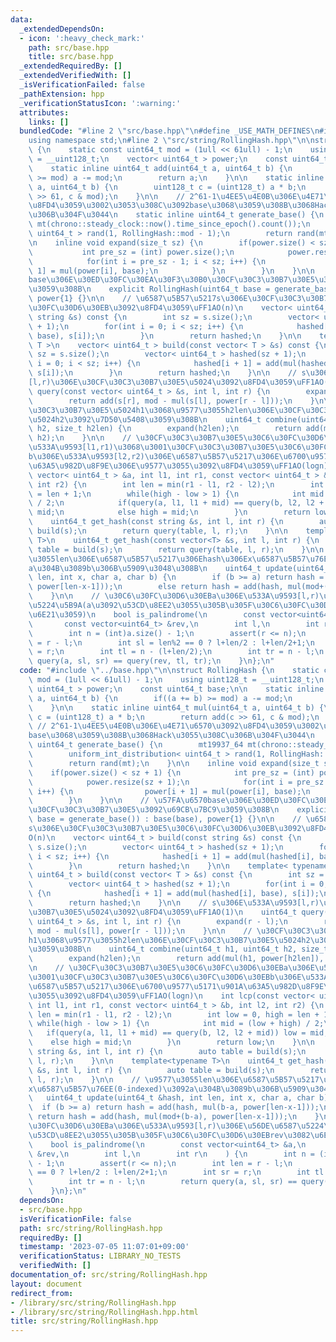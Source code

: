 ```yaml
---
data:
  _extendedDependsOn:
  - icon: ':heavy_check_mark:'
    path: src/base.hpp
    title: src/base.hpp
  _extendedRequiredBy: []
  _extendedVerifiedWith: []
  _isVerificationFailed: false
  _pathExtension: hpp
  _verificationStatusIcon: ':warning:'
  attributes:
    links: []
  bundledCode: "#line 2 \"src/base.hpp\"\n#define _USE_MATH_DEFINES\n#include <bits/stdc++.h>\n\
    using namespace std;\n#line 2 \"src/string/RollingHash.hpp\"\n\nstruct RollingHash\
    \ {\n    static const uint64_t mod = (1ull << 61ull) - 1;\n    using uint128_t\
    \ = __uint128_t;\n    vector< uint64_t > power;\n    const uint64_t base;\n\n\
    \    static inline uint64_t add(uint64_t a, uint64_t b) {\n        if((a += b)\
    \ >= mod) a -= mod;\n        return a;\n    }\n\n    static inline uint64_t mul(uint64_t\
    \ a, uint64_t b) {\n        uint128_t c = (uint128_t) a * b;\n        return add(c\
    \ >> 61, c & mod);\n    }\n\n    // 2^61-1\u4EE5\u4E0B\u306E\u4E71\u6570\u3092\
    \u8FD4\u3059\u3002\u3053\u308C\u3092base\u3068\u3059\u308B\u3068Hack\u3055\u308C\
    \u306B\u304F\u3044\n    static inline uint64_t generate_base() {\n        mt19937_64\
    \ mt(chrono::steady_clock::now().time_since_epoch().count());\n        uniform_int_distribution<\
    \ uint64_t > rand(1, RollingHash::mod - 1);\n        return rand(mt);\n    }\n\
    \n    inline void expand(size_t sz) {\n        if(power.size() < sz + 1) {\n \
    \           int pre_sz = (int) power.size();\n            power.resize(sz + 1);\n\
    \            for(int i = pre_sz - 1; i < sz; i++) {\n                power[i +\
    \ 1] = mul(power[i], base);\n            }\n        }\n    }\n\n    // \u57FA\u6570\
    base\u306E\u30ED\u30FC\u30EA\u30F3\u30B0\u30CF\u30C3\u30B7\u30E5\u3092\u69CB\u7BC9\
    \u3059\u308B\n    explicit RollingHash(uint64_t base = generate_base()) : base(base),\
    \ power{1} {}\n\n    // \u6587\u5B57\u5217s\u306E\u30CF\u30C3\u30B7\u30E5\u30C6\
    \u30FC\u30D6\u30EB\u3092\u8FD4\u3059\uFF1AO(n)\n    vector< uint64_t > build(const\
    \ string &s) const {\n        int sz = s.size();\n        vector< uint64_t > hashed(sz\
    \ + 1);\n        for(int i = 0; i < sz; i++) {\n            hashed[i + 1] = add(mul(hashed[i],\
    \ base), s[i]);\n        }\n        return hashed;\n    }\n\n    template< typename\
    \ T >\n    vector< uint64_t > build(const vector< T > &s) const {\n        int\
    \ sz = s.size();\n        vector< uint64_t > hashed(sz + 1);\n        for(int\
    \ i = 0; i < sz; i++) {\n            hashed[i + 1] = add(mul(hashed[i], base),\
    \ s[i]);\n        }\n        return hashed;\n    }\n\n    // s\u306E\u533A\u9593\
    [l,r)\u306E\u30CF\u30C3\u30B7\u30E5\u5024\u3092\u8FD4\u3059\uFF1AO(1)\n    uint64_t\
    \ query(const vector< uint64_t > &s, int l, int r) {\n        expand(r - l);\n\
    \        return add(s[r], mod - mul(s[l], power[r - l]));\n    }\n\n    // \u30CF\
    \u30C3\u30B7\u30E5\u5024h1\u3068\u9577\u3055h2len\u306E\u30CF\u30C3\u30B7\u30E5\
    \u5024h2\u3092\u7D50\u5408\u3059\u308B\n    uint64_t combine(uint64_t h1, uint64_t\
    \ h2, size_t h2len) {\n        expand(h2len);\n        return add(mul(h1, power[h2len]),\
    \ h2);\n    }\n\n    // \u30CF\u30C3\u30B7\u30E5\u30C6\u30FC\u30D6\u30EBa\u306E\
    \u533A\u9593[l1,r1)\u3068\u3001\u30CF\u30C3\u30B7\u30E5\u30C6\u30FC\u30D6\u30EB\
    b\u306E\u533A\u9593[l2,r2)\u306E\u6587\u5B57\u5217\u306E\u6700\u9577\u5171\u901A\
    \u63A5\u982D\u8F9E\u306E\u9577\u3055\u3092\u8FD4\u3059\uFF1AO(logn)\n    int lcp(const\
    \ vector< uint64_t > &a, int l1, int r1, const vector< uint64_t > &b, int l2,\
    \ int r2) {\n        int len = min(r1 - l1, r2 - l2);\n        int low = 0, high\
    \ = len + 1;\n        while(high - low > 1) {\n            int mid = (low + high)\
    \ / 2;\n            if(query(a, l1, l1 + mid) == query(b, l2, l2 + mid)) low =\
    \ mid;\n            else high = mid;\n        }\n        return low;\n    }\n\n\
    \    uint64_t get_hash(const string &s, int l, int r) {\n        auto table =\
    \ build(s);\n        return query(table, l, r);\n    }\n\n    template<typename\
    \ T>\n    uint64_t get_hash(const vector<T> &s, int l, int r) {\n        auto\
    \ table = build(s);\n        return query(table, l, r);\n    }\n\n    // \u9577\
    \u3055len\u306E\u6587\u5B57\u5217\u306Ehash\u306Ex\u6587\u5B57\u76EE(0-indexed)\u3092\
    a\u304B\u3089b\u306B\u5909\u3048\u308B\n    uint64_t update(uint64_t &hash, int\
    \ len, int x, char a, char b) {\n        if (b >= a) return hash = add(hash, mul(b-a,\
    \ power[len-x-1]));\n        else return hash = add(hash, mul(mod+(b-a), power[len-x-1]));\n\
    \    }\n\n    // \u30C6\u30FC\u30D6\u30EBa\u306E\u533A\u9593[l,r)\u306E\u56DE\u6587\
    \u5224\u5B9A(a\u3092\u53CD\u8EE2\u3055\u305B\u305F\u30C6\u30FC\u30D6\u30EBrev\u3082\
    \u6E21\u3059)\n    bool is_palindrome(\n        const vector<uint64_t> &a,\n \
    \       const vector<uint64_t> &rev,\n        int l,\n        int r\n    ) {\n\
    \        int n = (int)a.size() - 1;\n        assert(r <= n);\n        int len\
    \ = r - l;\n        int sl = len%2 == 0 ? l+len/2 : l+len/2+1;\n        int sr\
    \ = r;\n        int tl = n - (l+len/2);\n        int tr = n - l;\n        return\
    \ query(a, sl, sr) == query(rev, tl, tr);\n    }\n};\n"
  code: "#include \"../base.hpp\"\n\nstruct RollingHash {\n    static const uint64_t\
    \ mod = (1ull << 61ull) - 1;\n    using uint128_t = __uint128_t;\n    vector<\
    \ uint64_t > power;\n    const uint64_t base;\n\n    static inline uint64_t add(uint64_t\
    \ a, uint64_t b) {\n        if((a += b) >= mod) a -= mod;\n        return a;\n\
    \    }\n\n    static inline uint64_t mul(uint64_t a, uint64_t b) {\n        uint128_t\
    \ c = (uint128_t) a * b;\n        return add(c >> 61, c & mod);\n    }\n\n   \
    \ // 2^61-1\u4EE5\u4E0B\u306E\u4E71\u6570\u3092\u8FD4\u3059\u3002\u3053\u308C\u3092\
    base\u3068\u3059\u308B\u3068Hack\u3055\u308C\u306B\u304F\u3044\n    static inline\
    \ uint64_t generate_base() {\n        mt19937_64 mt(chrono::steady_clock::now().time_since_epoch().count());\n\
    \        uniform_int_distribution< uint64_t > rand(1, RollingHash::mod - 1);\n\
    \        return rand(mt);\n    }\n\n    inline void expand(size_t sz) {\n    \
    \    if(power.size() < sz + 1) {\n            int pre_sz = (int) power.size();\n\
    \            power.resize(sz + 1);\n            for(int i = pre_sz - 1; i < sz;\
    \ i++) {\n                power[i + 1] = mul(power[i], base);\n            }\n\
    \        }\n    }\n\n    // \u57FA\u6570base\u306E\u30ED\u30FC\u30EA\u30F3\u30B0\
    \u30CF\u30C3\u30B7\u30E5\u3092\u69CB\u7BC9\u3059\u308B\n    explicit RollingHash(uint64_t\
    \ base = generate_base()) : base(base), power{1} {}\n\n    // \u6587\u5B57\u5217\
    s\u306E\u30CF\u30C3\u30B7\u30E5\u30C6\u30FC\u30D6\u30EB\u3092\u8FD4\u3059\uFF1A\
    O(n)\n    vector< uint64_t > build(const string &s) const {\n        int sz =\
    \ s.size();\n        vector< uint64_t > hashed(sz + 1);\n        for(int i = 0;\
    \ i < sz; i++) {\n            hashed[i + 1] = add(mul(hashed[i], base), s[i]);\n\
    \        }\n        return hashed;\n    }\n\n    template< typename T >\n    vector<\
    \ uint64_t > build(const vector< T > &s) const {\n        int sz = s.size();\n\
    \        vector< uint64_t > hashed(sz + 1);\n        for(int i = 0; i < sz; i++)\
    \ {\n            hashed[i + 1] = add(mul(hashed[i], base), s[i]);\n        }\n\
    \        return hashed;\n    }\n\n    // s\u306E\u533A\u9593[l,r)\u306E\u30CF\u30C3\
    \u30B7\u30E5\u5024\u3092\u8FD4\u3059\uFF1AO(1)\n    uint64_t query(const vector<\
    \ uint64_t > &s, int l, int r) {\n        expand(r - l);\n        return add(s[r],\
    \ mod - mul(s[l], power[r - l]));\n    }\n\n    // \u30CF\u30C3\u30B7\u30E5\u5024\
    h1\u3068\u9577\u3055h2len\u306E\u30CF\u30C3\u30B7\u30E5\u5024h2\u3092\u7D50\u5408\
    \u3059\u308B\n    uint64_t combine(uint64_t h1, uint64_t h2, size_t h2len) {\n\
    \        expand(h2len);\n        return add(mul(h1, power[h2len]), h2);\n    }\n\
    \n    // \u30CF\u30C3\u30B7\u30E5\u30C6\u30FC\u30D6\u30EBa\u306E\u533A\u9593[l1,r1)\u3068\
    \u3001\u30CF\u30C3\u30B7\u30E5\u30C6\u30FC\u30D6\u30EBb\u306E\u533A\u9593[l2,r2)\u306E\
    \u6587\u5B57\u5217\u306E\u6700\u9577\u5171\u901A\u63A5\u982D\u8F9E\u306E\u9577\
    \u3055\u3092\u8FD4\u3059\uFF1AO(logn)\n    int lcp(const vector< uint64_t > &a,\
    \ int l1, int r1, const vector< uint64_t > &b, int l2, int r2) {\n        int\
    \ len = min(r1 - l1, r2 - l2);\n        int low = 0, high = len + 1;\n       \
    \ while(high - low > 1) {\n            int mid = (low + high) / 2;\n         \
    \   if(query(a, l1, l1 + mid) == query(b, l2, l2 + mid)) low = mid;\n        \
    \    else high = mid;\n        }\n        return low;\n    }\n\n    uint64_t get_hash(const\
    \ string &s, int l, int r) {\n        auto table = build(s);\n        return query(table,\
    \ l, r);\n    }\n\n    template<typename T>\n    uint64_t get_hash(const vector<T>\
    \ &s, int l, int r) {\n        auto table = build(s);\n        return query(table,\
    \ l, r);\n    }\n\n    // \u9577\u3055len\u306E\u6587\u5B57\u5217\u306Ehash\u306E\
    x\u6587\u5B57\u76EE(0-indexed)\u3092a\u304B\u3089b\u306B\u5909\u3048\u308B\n \
    \   uint64_t update(uint64_t &hash, int len, int x, char a, char b) {\n      \
    \  if (b >= a) return hash = add(hash, mul(b-a, power[len-x-1]));\n        else\
    \ return hash = add(hash, mul(mod+(b-a), power[len-x-1]));\n    }\n\n    // \u30C6\
    \u30FC\u30D6\u30EBa\u306E\u533A\u9593[l,r)\u306E\u56DE\u6587\u5224\u5B9A(a\u3092\
    \u53CD\u8EE2\u3055\u305B\u305F\u30C6\u30FC\u30D6\u30EBrev\u3082\u6E21\u3059)\n\
    \    bool is_palindrome(\n        const vector<uint64_t> &a,\n        const vector<uint64_t>\
    \ &rev,\n        int l,\n        int r\n    ) {\n        int n = (int)a.size()\
    \ - 1;\n        assert(r <= n);\n        int len = r - l;\n        int sl = len%2\
    \ == 0 ? l+len/2 : l+len/2+1;\n        int sr = r;\n        int tl = n - (l+len/2);\n\
    \        int tr = n - l;\n        return query(a, sl, sr) == query(rev, tl, tr);\n\
    \    }\n};\n"
  dependsOn:
  - src/base.hpp
  isVerificationFile: false
  path: src/string/RollingHash.hpp
  requiredBy: []
  timestamp: '2023-07-05 11:07:01+09:00'
  verificationStatus: LIBRARY_NO_TESTS
  verifiedWith: []
documentation_of: src/string/RollingHash.hpp
layout: document
redirect_from:
- /library/src/string/RollingHash.hpp
- /library/src/string/RollingHash.hpp.html
title: src/string/RollingHash.hpp
---
```

